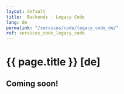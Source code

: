 ```yaml
---
layout: default
title:  Backends - Legacy Code
lang: de
permalink: "/services/code/legacy_code_de/"
ref: services_code_legacy_code
---
```

# {{ page.title }} [de]
## Coming soon!
